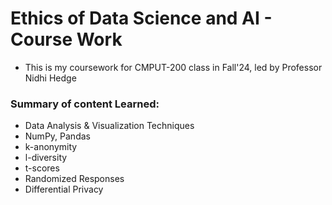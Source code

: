 # Ethics of Data Science and AI - Course Work
- This is my coursework for CMPUT-200 class in Fall'24, led by Professor Nidhi Hedge

### Summary of content Learned:
- Data Analysis & Visualization Techniques
- NumPy, Pandas
- k-anonymity
- l-diversity
- t-scores
- Randomized Responses
- Differential Privacy